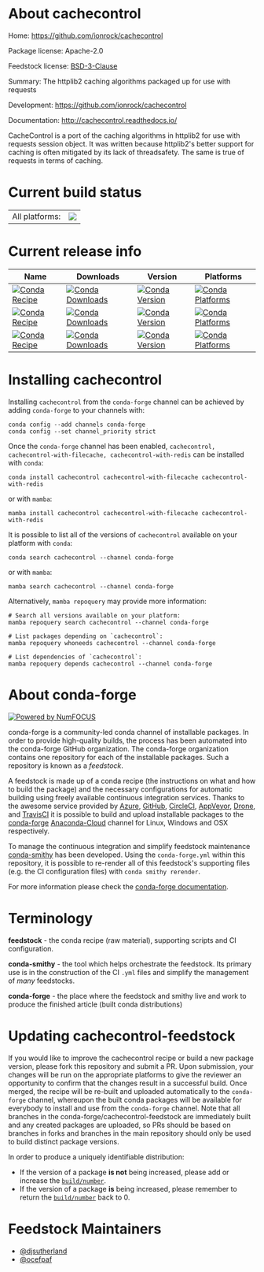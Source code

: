 About cachecontrol
==================

Home: https://github.com/ionrock/cachecontrol

Package license: Apache-2.0

Feedstock license: [BSD-3-Clause](https://github.com/conda-forge/cachecontrol-feedstock/blob/main/LICENSE.txt)

Summary: The httplib2 caching algorithms packaged up for use with requests

Development: https://github.com/ionrock/cachecontrol

Documentation: http://cachecontrol.readthedocs.io/

CacheControl is a port of the caching algorithms in httplib2 for use with
requests session object.
It was written because httplib2's better support for caching is often
mitigated by its lack of threadsafety. The same is true of requests
in terms of caching.


Current build status
====================


<table><tr><td>All platforms:</td>
    <td>
      <a href="https://dev.azure.com/conda-forge/feedstock-builds/_build/latest?definitionId=3776&branchName=main">
        <img src="https://dev.azure.com/conda-forge/feedstock-builds/_apis/build/status/cachecontrol-feedstock?branchName=main">
      </a>
    </td>
  </tr>
</table>

Current release info
====================

| Name | Downloads | Version | Platforms |
| --- | --- | --- | --- |
| [![Conda Recipe](https://img.shields.io/badge/recipe-cachecontrol-green.svg)](https://anaconda.org/conda-forge/cachecontrol) | [![Conda Downloads](https://img.shields.io/conda/dn/conda-forge/cachecontrol.svg)](https://anaconda.org/conda-forge/cachecontrol) | [![Conda Version](https://img.shields.io/conda/vn/conda-forge/cachecontrol.svg)](https://anaconda.org/conda-forge/cachecontrol) | [![Conda Platforms](https://img.shields.io/conda/pn/conda-forge/cachecontrol.svg)](https://anaconda.org/conda-forge/cachecontrol) |
| [![Conda Recipe](https://img.shields.io/badge/recipe-cachecontrol--with--filecache-green.svg)](https://anaconda.org/conda-forge/cachecontrol-with-filecache) | [![Conda Downloads](https://img.shields.io/conda/dn/conda-forge/cachecontrol-with-filecache.svg)](https://anaconda.org/conda-forge/cachecontrol-with-filecache) | [![Conda Version](https://img.shields.io/conda/vn/conda-forge/cachecontrol-with-filecache.svg)](https://anaconda.org/conda-forge/cachecontrol-with-filecache) | [![Conda Platforms](https://img.shields.io/conda/pn/conda-forge/cachecontrol-with-filecache.svg)](https://anaconda.org/conda-forge/cachecontrol-with-filecache) |
| [![Conda Recipe](https://img.shields.io/badge/recipe-cachecontrol--with--redis-green.svg)](https://anaconda.org/conda-forge/cachecontrol-with-redis) | [![Conda Downloads](https://img.shields.io/conda/dn/conda-forge/cachecontrol-with-redis.svg)](https://anaconda.org/conda-forge/cachecontrol-with-redis) | [![Conda Version](https://img.shields.io/conda/vn/conda-forge/cachecontrol-with-redis.svg)](https://anaconda.org/conda-forge/cachecontrol-with-redis) | [![Conda Platforms](https://img.shields.io/conda/pn/conda-forge/cachecontrol-with-redis.svg)](https://anaconda.org/conda-forge/cachecontrol-with-redis) |

Installing cachecontrol
=======================

Installing `cachecontrol` from the `conda-forge` channel can be achieved by adding `conda-forge` to your channels with:

```
conda config --add channels conda-forge
conda config --set channel_priority strict
```

Once the `conda-forge` channel has been enabled, `cachecontrol, cachecontrol-with-filecache, cachecontrol-with-redis` can be installed with `conda`:

```
conda install cachecontrol cachecontrol-with-filecache cachecontrol-with-redis
```

or with `mamba`:

```
mamba install cachecontrol cachecontrol-with-filecache cachecontrol-with-redis
```

It is possible to list all of the versions of `cachecontrol` available on your platform with `conda`:

```
conda search cachecontrol --channel conda-forge
```

or with `mamba`:

```
mamba search cachecontrol --channel conda-forge
```

Alternatively, `mamba repoquery` may provide more information:

```
# Search all versions available on your platform:
mamba repoquery search cachecontrol --channel conda-forge

# List packages depending on `cachecontrol`:
mamba repoquery whoneeds cachecontrol --channel conda-forge

# List dependencies of `cachecontrol`:
mamba repoquery depends cachecontrol --channel conda-forge
```


About conda-forge
=================

[![Powered by
NumFOCUS](https://img.shields.io/badge/powered%20by-NumFOCUS-orange.svg?style=flat&colorA=E1523D&colorB=007D8A)](https://numfocus.org)

conda-forge is a community-led conda channel of installable packages.
In order to provide high-quality builds, the process has been automated into the
conda-forge GitHub organization. The conda-forge organization contains one repository
for each of the installable packages. Such a repository is known as a *feedstock*.

A feedstock is made up of a conda recipe (the instructions on what and how to build
the package) and the necessary configurations for automatic building using freely
available continuous integration services. Thanks to the awesome service provided by
[Azure](https://azure.microsoft.com/en-us/services/devops/), [GitHub](https://github.com/),
[CircleCI](https://circleci.com/), [AppVeyor](https://www.appveyor.com/),
[Drone](https://cloud.drone.io/welcome), and [TravisCI](https://travis-ci.com/)
it is possible to build and upload installable packages to the
[conda-forge](https://anaconda.org/conda-forge) [Anaconda-Cloud](https://anaconda.org/)
channel for Linux, Windows and OSX respectively.

To manage the continuous integration and simplify feedstock maintenance
[conda-smithy](https://github.com/conda-forge/conda-smithy) has been developed.
Using the ``conda-forge.yml`` within this repository, it is possible to re-render all of
this feedstock's supporting files (e.g. the CI configuration files) with ``conda smithy rerender``.

For more information please check the [conda-forge documentation](https://conda-forge.org/docs/).

Terminology
===========

**feedstock** - the conda recipe (raw material), supporting scripts and CI configuration.

**conda-smithy** - the tool which helps orchestrate the feedstock.
                   Its primary use is in the construction of the CI ``.yml`` files
                   and simplify the management of *many* feedstocks.

**conda-forge** - the place where the feedstock and smithy live and work to
                  produce the finished article (built conda distributions)


Updating cachecontrol-feedstock
===============================

If you would like to improve the cachecontrol recipe or build a new
package version, please fork this repository and submit a PR. Upon submission,
your changes will be run on the appropriate platforms to give the reviewer an
opportunity to confirm that the changes result in a successful build. Once
merged, the recipe will be re-built and uploaded automatically to the
`conda-forge` channel, whereupon the built conda packages will be available for
everybody to install and use from the `conda-forge` channel.
Note that all branches in the conda-forge/cachecontrol-feedstock are
immediately built and any created packages are uploaded, so PRs should be based
on branches in forks and branches in the main repository should only be used to
build distinct package versions.

In order to produce a uniquely identifiable distribution:
 * If the version of a package **is not** being increased, please add or increase
   the [``build/number``](https://docs.conda.io/projects/conda-build/en/latest/resources/define-metadata.html#build-number-and-string).
 * If the version of a package **is** being increased, please remember to return
   the [``build/number``](https://docs.conda.io/projects/conda-build/en/latest/resources/define-metadata.html#build-number-and-string)
   back to 0.

Feedstock Maintainers
=====================

* [@djsutherland](https://github.com/djsutherland/)
* [@ocefpaf](https://github.com/ocefpaf/)

